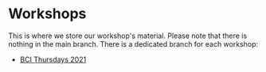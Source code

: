 # Workshops

This is where we store our workshop's material.
Please note that there is nothing in the main branch. There is a dedicated branch for each workshop:

- [BCI Thursdays 2021](tree/bci_thursdays_2021)

